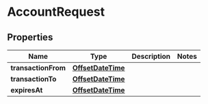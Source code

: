 
# AccountRequest

## Properties
Name | Type | Description | Notes
------------ | ------------- | ------------- | -------------
**transactionFrom** | [**OffsetDateTime**](OffsetDateTime.md) |  | 
**transactionTo** | [**OffsetDateTime**](OffsetDateTime.md) |  | 
**expiresAt** | [**OffsetDateTime**](OffsetDateTime.md) |  | 




